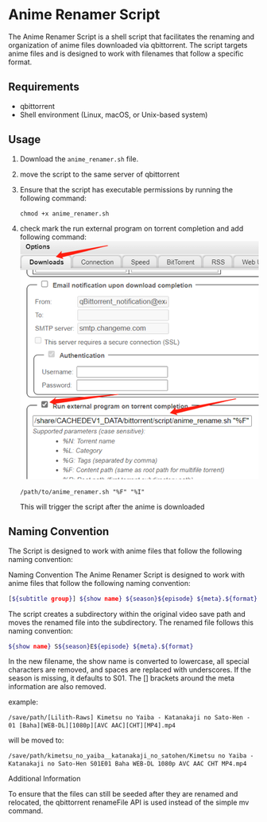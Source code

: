 # Anime Renamer Script

The Anime Renamer Script is a shell script that facilitates the renaming and organization of anime files downloaded via qbittorrent. The script targets anime files and is designed to work with filenames that follow a specific format.

## Requirements

- qbittorrent
- Shell environment (Linux, macOS, or Unix-based system)

## Usage

1. Download the `anime_renamer.sh` file.
2. move the script to the same server of qbittorrent
3. Ensure that the script has executable permissions by running the following command: 

    ```
    chmod +x anime_renamer.sh
    ```

4. check mark the run external program on torrent completion and add following command: 
    ![Alt text](external_program.png)

    ```
    /path/to/anime_renamer.sh "%F" "%I"
    ```

   This will trigger the script after the anime is downloaded

## Naming Convention

The Script is designed to work with anime files that follow the following naming convention: 


Naming Convention
The Anime Renamer Script is designed to work with anime files that follow the following naming convention:

```bash
[${subtitle group}] ${show name} ${season}${episode} ${meta}.${format}
```
The script creates a subdirectory within the original video save path and moves the renamed file into the subdirectory. The renamed file follows this naming convention:

```bash
${show name} S${season}E${episode} ${meta}.${format}
```
In the new filename, the show name is converted to lowercase, all special characters are removed, and spaces are replaced with underscores. If the season is missing, it defaults to S01. The [] brackets around the meta information are also removed.

example:

```
/save/path/[Lilith-Raws] Kimetsu no Yaiba - Katanakaji no Sato-Hen - 01 [Baha][WEB-DL][1080p][AVC AAC][CHT][MP4].mp4
```
will be moved to:
```
/save/path/kimetsu_no_yaiba__katanakaji_no_satohen/Kimetsu no Yaiba - Katanakaji no Sato-Hen S01E01 Baha WEB-DL 1080p AVC AAC CHT MP4.mp4
```


Additional Information

To ensure that the files can still be seeded after they are renamed and relocated, the qbittorrent renameFile API is used instead of the simple mv command.
